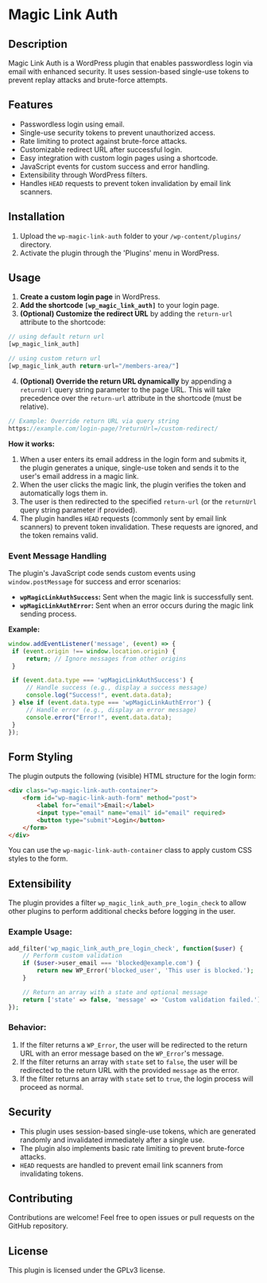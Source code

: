 # Magic Link Auth

## Description

Magic Link Auth is a WordPress plugin that enables passwordless login via email with enhanced security. It uses session-based single-use tokens to prevent replay attacks and brute-force attempts. 

## Features

- Passwordless login using email.
- Single-use security tokens to prevent unauthorized access.
- Rate limiting to protect against brute-force attacks.
- Customizable redirect URL after successful login.
- Easy integration with custom login pages using a shortcode.
- JavaScript events for custom success and error handling.
- Extensibility through WordPress filters.
- Handles `HEAD` requests to prevent token invalidation by email link scanners.

## Installation

1. Upload the `wp-magic-link-auth` folder to your `/wp-content/plugins/` directory.
2. Activate the plugin through the 'Plugins' menu in WordPress.

## Usage

1. **Create a custom login page** in WordPress.
2. **Add the shortcode `[wp_magic_link_auth]`** to your login page. 
3. **(Optional) Customize the redirect URL** by adding the `return-url` attribute to the shortcode:

```php
// using default return url
[wp_magic_link_auth]

// using custom return url
[wp_magic_link_auth return-url="/members-area/"]
```

4. **(Optional) Override the return URL dynamically** by appending a `returnUrl` query string parameter to the page URL. This will take precedence over the `return-url` attribute in the shortcode (must be relative).

```php
// Example: Override return URL via query string
https://example.com/login-page/?returnUrl=/custom-redirect/
```

**How it works:**

1. When a user enters its email address in the login form and submits it, the plugin generates a unique, single-use token and sends it to the user's email address in a magic link.
2. When the user clicks the magic link, the plugin verifies the token and automatically logs them in. 
3. The user is then redirected to the specified `return-url` (or the `returnUrl` query string parameter if provided).
4. The plugin handles `HEAD` requests (commonly sent by email link scanners) to prevent token invalidation. These requests are ignored, and the token remains valid.

### Event Message Handling

The plugin's JavaScript code sends custom events using `window.postMessage` for success and error scenarios:

- **`wpMagicLinkAuthSuccess`:** Sent when the magic link is successfully sent.
- **`wpMagicLinkAuthError`:** Sent when an error occurs during the magic link sending process.

**Example:**

```javascript
window.addEventListener('message', (event) => {
 if (event.origin !== window.location.origin) {
     return; // Ignore messages from other origins
 }

 if (event.data.type === 'wpMagicLinkAuthSuccess') {
     // Handle success (e.g., display a success message)
     console.log("Success!", event.data.data); 
 } else if (event.data.type === 'wpMagicLinkAuthError') {
     // Handle error (e.g., display an error message)
     console.error("Error!", event.data.data);
 }
});
```

## Form Styling
The plugin outputs the following (visible) HTML structure for the login form:
```html
<div class="wp-magic-link-auth-container"> 
    <form id="wp-magic-link-auth-form" method="post">
        <label for="email">Email:</label>
        <input type="email" name="email" id="email" required>
        <button type="submit">Login</button>
    </form>
</div>
```
You can use the `wp-magic-link-auth-container` class to apply custom CSS styles to the form.

## Extensibility

The plugin provides a filter `wp_magic_link_auth_pre_login_check` to allow other plugins to perform additional checks before logging in the user. 

### Example Usage:

```php
add_filter('wp_magic_link_auth_pre_login_check', function($user) {
    // Perform custom validation
    if ($user->user_email === 'blocked@example.com') {
        return new WP_Error('blocked_user', 'This user is blocked.');
    }

    // Return an array with a state and optional message
    return ['state' => false, 'message' => 'Custom validation failed.'];
});
```

### Behavior:

1. If the filter returns a `WP_Error`, the user will be redirected to the return URL with an error message based on the `WP_Error`'s message.
2. If the filter returns an array with `state` set to `false`, the user will be redirected to the return URL with the provided `message` as the error.
3. If the filter returns an array with `state` set to `true`, the login process will proceed as normal.

## Security

- This plugin uses session-based single-use tokens, which are generated randomly and invalidated immediately after a single use.
- The plugin also implements basic rate limiting to prevent brute-force attacks.
- `HEAD` requests are handled to prevent email link scanners from invalidating tokens.

## Contributing

Contributions are welcome! Feel free to open issues or pull requests on the GitHub repository.

## License

This plugin is licensed under the GPLv3 license.
